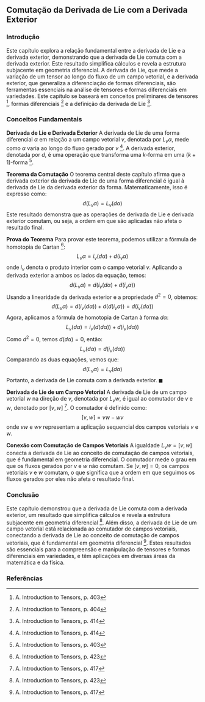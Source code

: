 ## Comutação da Derivada de Lie com a Derivada Exterior

### Introdução
Este capítulo explora a relação fundamental entre a derivada de Lie e a derivada exterior, demonstrando que a derivada de Lie comuta com a derivada exterior. Este resultado simplifica cálculos e revela a estrutura subjacente em geometria diferencial. A derivada de Lie, que mede a variação de um tensor ao longo do fluxo de um campo vetorial, e a derivada exterior, que generaliza a diferenciação de formas diferenciais, são ferramentas essenciais na análise de tensores e formas diferenciais em variedades. Este capítulo se baseará em conceitos preliminares de tensores [^403], formas diferenciais [^404] e a definição da derivada de Lie [^414].

### Conceitos Fundamentais

**Derivada de Lie e Derivada Exterior**
A derivada de Lie de uma forma diferencial $\alpha$ em relação a um campo vetorial $v$, denotada por $L_v \alpha$, mede como $\alpha$ varia ao longo do fluxo gerado por $v$ [^414]. A derivada exterior, denotada por $d$, é uma operação que transforma uma $k$-forma em uma $(k+1)$-forma [^403].

**Teorema da Comutação**
O teorema central deste capítulo afirma que a derivada exterior da derivada de Lie de uma forma diferencial é igual à derivada de Lie da derivada exterior da forma. Matematicamente, isso é expresso como:
$$d(L_v \alpha) = L_v (d\alpha)$$
Este resultado demonstra que as operações de derivada de Lie e derivada exterior comutam, ou seja, a ordem em que são aplicadas não afeta o resultado final.

**Prova do Teorema**
Para provar este teorema, podemos utilizar a fórmula de homotopia de Cartan [^423]:
$$L_v \alpha = i_v(d\alpha) + d(i_v \alpha)$$
onde $i_v$ denota o produto interior com o campo vetorial $v$. Aplicando a derivada exterior a ambos os lados da equação, temos:
$$d(L_v \alpha) = d(i_v(d\alpha) + d(i_v \alpha))$$
Usando a linearidade da derivada exterior e a propriedade $d^2 = 0$, obtemos:
$$d(L_v \alpha) = d(i_v(d\alpha)) + d(d(i_v \alpha)) = d(i_v(d\alpha))$$
Agora, aplicamos a fórmula de homotopia de Cartan à forma $d\alpha$:
$$L_v (d\alpha) = i_v(d(d\alpha)) + d(i_v (d\alpha))$$
Como $d^2 = 0$, temos $d(d\alpha) = 0$, então:
$$L_v (d\alpha) = d(i_v (d\alpha))$$
Comparando as duas equações, vemos que:
$$d(L_v \alpha) = L_v (d\alpha)$$
Portanto, a derivada de Lie comuta com a derivada exterior. $\blacksquare$

**Derivada de Lie de um Campo Vetorial**
A derivada de Lie de um campo vetorial $w$ na direção de $v$, denotada por $L_v w$, é igual ao comutador de $v$ e $w$, denotado por $[v, w]$ [^417]. O comutador é definido como:
$$[v, w] = vw - wv$$
onde $vw$ e $wv$ representam a aplicação sequencial dos campos vetoriais $v$ e $w$.

**Conexão com Comutação de Campos Vetoriais**
A igualdade $L_v w = [v, w]$ conecta a derivada de Lie ao conceito de comutação de campos vetoriais, que é fundamental em geometria diferencial. O comutador mede o grau em que os fluxos gerados por $v$ e $w$ não comutam. Se $[v, w] = 0$, os campos vetoriais $v$ e $w$ comutam, o que significa que a ordem em que seguimos os fluxos gerados por eles não afeta o resultado final.

### Conclusão
Este capítulo demonstrou que a derivada de Lie comuta com a derivada exterior, um resultado que simplifica cálculos e revela a estrutura subjacente em geometria diferencial [^423]. Além disso, a derivada de Lie de um campo vetorial está relacionada ao comutador de campos vetoriais, conectando a derivada de Lie ao conceito de comutação de campos vetoriais, que é fundamental em geometria diferencial [^417]. Estes resultados são essenciais para a compreensão e manipulação de tensores e formas diferenciais em variedades, e têm aplicações em diversas áreas da matemática e da física.

### Referências
[^403]: A. Introduction to Tensors, p. 403
[^404]: A. Introduction to Tensors, p. 404
[^414]: A. Introduction to Tensors, p. 414
[^417]: A. Introduction to Tensors, p. 417
[^423]: A. Introduction to Tensors, p. 423
<!-- END -->